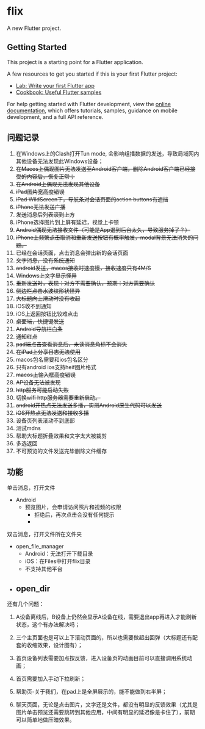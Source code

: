 # flix

A new Flutter project.

## Getting Started

This project is a starting point for a Flutter application.

A few resources to get you started if this is your first Flutter project:

- [Lab: Write your first Flutter app](https://docs.flutter.dev/get-started/codelab)
- [Cookbook: Useful Flutter samples](https://docs.flutter.dev/cookbook)

For help getting started with Flutter development, view the
[online documentation](https://docs.flutter.dev/), which offers tutorials,
samples, guidance on mobile development, and a full API reference.

## 问题记录
1. 在Windows上的Clash打开Tun mode, 会影响组播数据的发送，导致局域网内其他设备无法发现此Windows设备；
2. ~~在Macos上偶现图片无法发送至Android客户端，删除Android客户端已经接受的内容后，恢复正常；~~
3. ~~在Android上偶现无法发现其他设备~~
4. ~~iPad图片宽高度错误~~
5. ~~iPad WildScreen下，导航条对会话页面的action buttons有遮挡~~
6. ~~iPhone无法发送广播~~
7. ~~发送消息后列表滚到上方~~
8. iPhone选择图片到上屏有延迟，视觉上卡顿
9. ~~Android偶现无法接收文件（可能是App退到后台太久，导致服务掉了？）~~
10. ~~iPhone上频繁点击取消和重新发送按钮有概率触发，modal背景无法消失的问题。~~
11. 已经在会话页面，点击消息会弹出新的会话页面
12. ~~文字消息，没有系统通知~~
13. ~~android发送，macos接收时速度慢，接收速度只有4M/S~~
14. ~~Windows上文字显示怪异~~
15. ~~重新发送时，表现：对方不需要确认，预期：对方需要确认~~
16. ~~侧边栏点击水波纹形状怪异~~
17. ~~大标题向上滑动时没有收起~~
18. iOS收不到通知
19. iOS上返回按钮比较难点击
20. ~~桌面端，快捷键发送~~
21. ~~Android导航栏白条~~
22. ~~通知红点~~
23. ~~pad端点击查看消息后，未读消息角标不会消失~~
24. ~~在iPad上分享日志无法使用~~
25. macos包名需要和ios包名区分
26. 只有android ios支持heif图片格式
27. ~~macos上输入框高度错误~~
28. ~~AP设备无法被发现~~
29. ~~http服务可能启动失败~~
30. ~~切换wifi http服务器需要重新启动。~~
31. ~~android开热点无法发送多播，实测Android原生代码可以发送~~
32. ~~iOS开热点无法发送和接收多播~~
33. 设备页列表滚动不到底部
34. 测试mdns
35. 帮助大标题折叠效果和文字太大被裁剪
36. 多选返回
37. 不可预览的文件发送完毕删除文件缓存

## 功能
单击消息，打开文件
- Android
  - 预览图片，会申请访问照片和视频的权限
    - 拒绝后，再次点击会没有任何提示
    - 
双击消息，打开文件所在文件夹
- open_file_manager
  - Android：无法打开下载目录
  - iOS：在Files中打开flix目录
  - 不支持其他平台
- open_dir
  - 

还有几个问题：
1. A设备离线后，B设备上仍然会显示A设备在线，需要退出app再进入才能刷新状态，这个有办法解决吗；

2. 三个主页面也是可以上下滚动页面的，所以也需要做超出回弹（大标题还有配套的收缩效果，设计图有）；

3. 首页设备列表需要加点按反馈，进入设备页的动画目前可以直接调用系统动画；

4. 首页需要加入手动下拉刷新；

5. 帮助页-关于我们，在pad上是全屏展示的，能不能做到右半屏；

6. 聊天页面，无论是点击图片，文字还是文件，都没有明显的反馈效果（尤其是图片单击预览还需要跳转到其他应用，中间有明显的延迟像是卡住了），前期可以简单地做压暗效果。